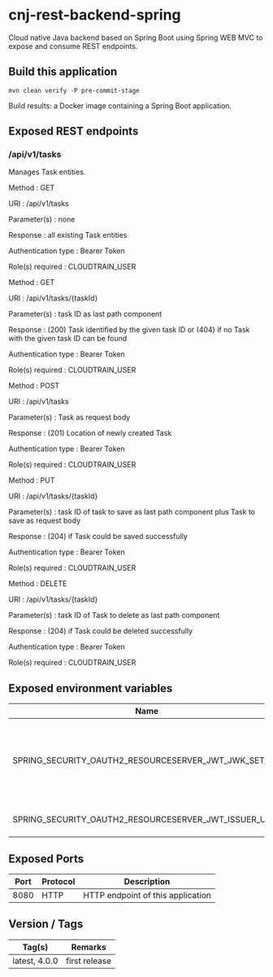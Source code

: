 # cnj-rest-backend-spring

Cloud native Java backend based on Spring Boot using Spring WEB MVC to expose and consume REST endpoints.

## Build this application 

``` 
mvn clean verify -P pre-commit-stage
```

Build results: a Docker image containing a Spring Boot application.

## Exposed REST endpoints

### /api/v1/tasks

Manages Task entities.

Method
: GET

URI
: /api/v1/tasks

Parameter(s)
: none

Response
: all existing Task entities

Authentication type
: Bearer Token

Role(s) required
: CLOUDTRAIN_USER

Method
: GET

URI
: /api/v1/tasks/{taskId}

Parameter(s)
: task ID as last path component

Response
: (200) Task identified by the given task ID or (404) if no Task with the given task ID can be found

Authentication type
: Bearer Token

Role(s) required
: CLOUDTRAIN_USER

Method
: POST

URI
: /api/v1/tasks

Parameter(s)
: Task as request body

Response
: (201) Location of newly created Task

Authentication type
: Bearer Token

Role(s) required
: CLOUDTRAIN_USER

Method
: PUT

URI
: /api/v1/tasks/{taskId}

Parameter(s)
: task ID of task to save as last path component plus Task to save as request body

Response
: (204) if Task could be saved successfully

Authentication type
: Bearer Token

Role(s) required
: CLOUDTRAIN_USER

Method
: DELETE

URI
: /api/v1/tasks/{taskId}

Parameter(s)
: task ID of Task to delete as last path component

Response
: (204) if Task could be deleted successfully

Authentication type
: Bearer Token

Role(s) required
: CLOUDTRAIN_USER

## Exposed environment variables

| Name | Required | Description |
| --- | --- | --- |
| SPRING_SECURITY_OAUTH2_RESOURCESERVER_JWT_JWK_SET_URI | x | OpenID Connect Provider endpoint to retrieve key set to verify JWT token signatures |
| SPRING_SECURITY_OAUTH2_RESOURCESERVER_JWT_ISSUER_URI | x | Expected JWT Issuer URI |


## Exposed Ports

| Port | Protocol | Description |
| --- | --- | --- |
| 8080 | HTTP | HTTP endpoint of this application | 
 
## Version / Tags

| Tag(s) | Remarks |
| --- | --- |
| latest, 4.0.0 | first release |

